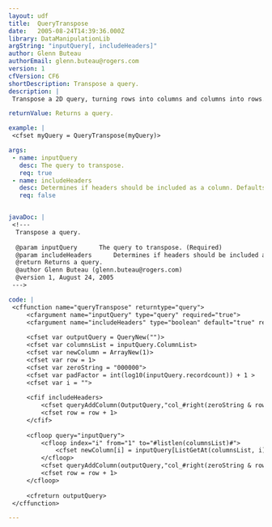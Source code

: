 ```yaml
---
layout: udf
title:  QueryTranspose
date:   2005-08-24T14:39:36.000Z
library: DataManipulationLib
argString: "inputQuery[, includeHeaders]"
author: Glenn Buteau
authorEmail: glenn.buteau@rogers.com
version: 1
cfVersion: CF6
shortDescription: Transpose a query.
description: |
 Transpose a 2D query, turning rows into columns and columns into rows. Original column headers can be turned on or off.

returnValue: Returns a query.

example: |
 <cfset myQuery = QueryTranspose(myQuery)>

args:
 - name: inputQuery
   desc: The query to transpose.
   req: true
 - name: includeHeaders
   desc: Determines if headers should be included as a column. Defaults to true.
   req: false


javaDoc: |
 <!---
  Transpose a query.
  
  @param inputQuery      The query to transpose. (Required)
  @param includeHeaders      Determines if headers should be included as a column. Defaults to true. (Optional)
  @return Returns a query. 
  @author Glenn Buteau (glenn.buteau@rogers.com) 
  @version 1, August 24, 2005 
 --->

code: |
 <cffunction name="queryTranspose" returntype="query">
     <cfargument name="inputQuery" type="query" required="true">
     <cfargument name="includeHeaders" type="boolean" default="true" required="false">
         
     <cfset var outputQuery = QueryNew("")>
     <cfset var columnsList = inputQuery.ColumnList>
     <cfset var newColumn = ArrayNew(1)>
     <cfset var row = 1>
     <cfset var zeroString = "000000">
     <cfset var padFactor = int(log10(inputQuery.recordcount)) + 1 >
     <cfset var i = "">
         
     <cfif includeHeaders>
         <cfset queryAddColumn(OutputQuery,"col_#right(zeroString & row, padFactor)#",listToArray(ColumnsList))>
         <cfset row = row + 1>
     </cfif>    
 
     <cfloop query="inputQuery">
         <cfloop index="i" from="1" to="#listlen(columnsList)#">
             <cfset newColumn[i] = inputQuery[ListGetAt(columnsList, i)][currentRow]>
         </cfloop>
         <cfset queryAddColumn(outputQuery,"col_#right(zeroString & row, padFactor)#",newColumn)>
         <cfset row = row + 1>
     </cfloop>
     
     <cfreturn outputQuery>
 </cffunction>

---
```


